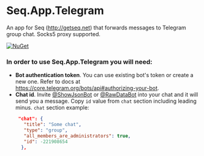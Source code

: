 # Seq.App.Telegram
An app for Seq (http://getseq.net) that forwards messages to Telegram group chat. Socks5 proxy supported.

[![NuGet](https://img.shields.io/nuget/v/Seq.App.Telegram.svg?style=flat-square)](https://www.nuget.org/packages/Seq.App.Telegram/)

### In order to use Seq.App.Telegram you will need:
* **Bot authentication token**. You can use existing bot's token or create a new one. Refer to docs at https://core.telegram.org/bots/api#authorizing-your-bot.
* **Chat id**. Invite [@ShowJsonBot](https://telegram.me/ShowJsonBot) or [@RawDataBot](https://telegram.me/RawDataBot) into your chat and it will send you a message. Copy `id` value from `chat` section including leading minus.
	`chat` section example:
	```json
	 "chat": {
	   "title": "Some chat",
	   "type": "group",
	   "all_members_are_administrators": true,
	   "id": -221908654
	  },
	```